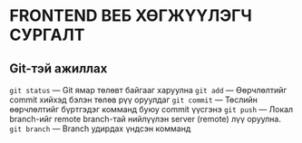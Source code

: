 # FRONTEND ВЕБ ХӨГЖҮҮЛЭГЧ СУРГАЛТ

## Git-тэй ажиллах
`git status` — Git ямар төлөвт байгааг харуулна
`git add` — Өөрчлөлтийг commit хийхэд бэлэн төлөв рүү оруулдаг
`git commit` — Төслийн өөрчлөлтийг бүртгэдэг комманд буюу commit үүсгэнэ
`git push` — Локал branch-ийг remote branch-тай нийлүүлэн server (remote) лүү оруулна.
`git branch` — Branch удирдах үндсэн комманд





